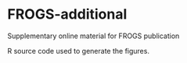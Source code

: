 # FROGS-additional
Supplementary online material for FROGS publication

R source code used to generate the figures.
